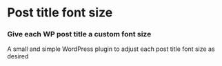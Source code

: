 # Post title font size
### Give each WP post title a custom font size

A small and simple WordPress plugin to adjust each post title font size as desired
